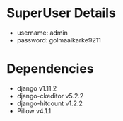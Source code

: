 # SuperUser Details

- username: admin 
- password: golmaalkarke9211
    
# Dependencies

- django v1.11.2
- django-ckeditor v5.2.2
- django-hitcount v1.2.2
- Pillow v4.1.1